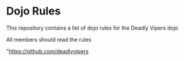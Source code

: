Dojo Rules
==========

This repository contains a list of dojo rules for the Deadly Vipers dojo

All members should read the rules

"https://github.com/deadlyvipers